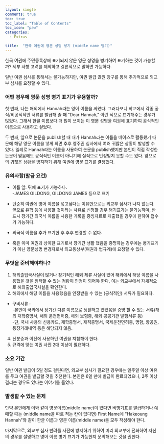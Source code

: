 ```yaml
---
layout: single
comments: true
toc: true
toc_label: "Table of Contents"
toc_icon: "paw"
categories:
  - Extras

title:  "한국 여권에 영문 성명 넣기 (middle name 병기)"
---
```


한국 여권에 주민등록상에 표기되지 않은 영문 성명을 병기하여 표기하는 것이 가능할까? 세부 사항 고려를 제외하고 결론적으로 말하면 가능하다.    

일반 여권 심사를 통해서는 불가능하지만, 여권 발급 민원 창구를 통해 추가적으로 외교부 심사를 요청할 수 있다.   


### 어떤 경우에 영문 성명 병기 표기가 유용할까?   

첫 번째, 나는 해외에서 Hannah라는 영어 이름을 써왔다. 그러다보니 학교에서 각종 공식/비공식적인 서류를 발급해 줄 때 "Dear Hannah," 이런 식으로 표기해주는 경우가 많았다. 그래서 한글 이름보다 더 많이 쓰이는 이 영문 성명을 여권에 표기하여 공식적인 이름으로 사용하고 싶었다.   

두 번째, 앞으로 논문을 publish할 때 내가 Hannah라는 이름을 베이스로 활동했기 때문에 해당 영문 이름을 넣게 되면 추후 영주권 심사에서 여러 귀찮은 상황이 발생할 수 있다. 일례로 Hannah라는 이름을 사용하여 논문을 publish했지만 본인이 직접 작성한 논문이 맞음에도 공식적인 이름이 아니기에 실적으로 인정받지 못할 수도 있다. 앞으로의 귀찮은 상황을 방지하기 위해 여권에 영문 표기를 결정했다.   


### 유의사항(발급 요건)   

* 이름 앞. 뒤에 표기가 가능하다.   
-JAMES GILDONG, GILDONG JAMES 등으로 표기   

* 단순히 여권에 영어 이름을 넣고싶다는 이유만으로는 외교부 심사가 나지 않는다. 앞으로 유학 등에 사용할 것이라는 사유로 신청할 경우 병기표기는 불가능하며, 반드시 장기간 외국식 이름을 사용한 기록을 증빙자료로 제출했을 경우에 한하여 접수가 가능하다.   

* 외국식 이름을 추가 표기한 후 추후 변경할 수 없다.   

* 혹은 이미 여권과 상이한 표기로서 장기간 생활 했음을 증명하는 경우에는 병기표기가 아닌 영문성명 변경자로서 외교통상부(여권과 법규계)에 요청할 수 있다.   


### 무엇을 준비해야하나?   

1) 해외출입국사실이 많거나 장기적인 해외 체류 사실이 있어 해외에서 해당 이름을 사용했을 것을 짐작할 수 있는 정황이 인정이 되어야 한다. 이는 외교부에서 자체적으로 해외출입국사실을 확인한다.   
2) 해외에서 해당 이름을 사용했음을 인정받을 수 있는 (공식적인) 서류가 필요하다.   
* 구비서류 :   
-본인이 국외에서 장기간 다른 이름으로 생활하고 있었음을 증명 할 수 있는 서류(해외 재학증명서, 해외 운전면허증, 해외 보험증, 해외 공공기관 발행서류 등)   
-단, 국내 사용의 신용카드, 재학증명서, 재직증명서, 국제운전면허증, 명함, 항공권, 통장거래내역 등은 해당되지 않음.   
4) 신분증과 이전에 사용하던 여권을 지참해야 한다.   
5) 규격에 맞는 여권 사진 2매 이상이 필요하다.   


### 소요 기간   

일반 여권 발급이 5일 정도 걸린다면, 외교부 심사가 필요한 경우에는 일주일 이상 여유를 두고 여권을 발급할 것을 추천한다. 본인은 6일 만에 발급이 완료되었으나, 2주 이상 걸리는 경우도 있다는 이야기를 들었다.   


### 발생할 수 있는 문제   

만약 본인에게 이와 같이 영문이름(middle name)이 있다면 비행기표를 발급하거나 예매할 때는 (middle name을 따로 적는 칸이 없다면) First Name에  "Hakeoung Hannah"와 같이 한글 이름과 영문 이름(middle name)을 모두 작성해야 한다.   


마지막으로, 외교부 심사 반려를 사전에 방지하기 위하여 미리 외교부에 전화하여 자신의 경우를 설명하고 영어 이름 병기 표기가 가능한지 문의해보는 것을 권한다.


